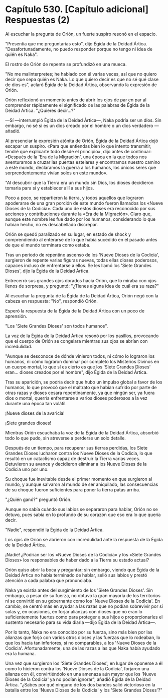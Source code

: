 
# Capítulo 530. [Capítulo adicional] Respuestas (2)


Al escuchar la pregunta de Orión, un fuerte suspiro resonó en el espacio.

"Presentía que me preguntarías esto", dijo Égida de la Deidad Ártica. "Desafortunadamente, no puedo responder porque no tengo ni idea de quién es Naka".

El rostro de Orión de repente se profundizó en una mueca.

"No me malinterpretes; he hablado con él varias veces, así que no quiero decir que sepa quién es Naka. Lo que quiero decir es que no sé qué clase de dios es", aclaró Égida de la Deidad Ártica, observando la expresión de Orión.

Orión reflexionó un momento antes de abrir los ojos de par en par al comprender rápidamente el significado de las palabras de Égida de la Deidad Ártica. "¿Quieres decir…?"

—Sí —interrumpió Égida de la Deidad Ártica—, Naka podría ser un dios. Sin embargo, no sé si es un dios creado por el hombre o un dios verdadero —añadió.

Al presenciar la expresión atónita de Orión, Égida de la Deidad Ártica dejó escapar un suspiro. «Para que entiendas bien lo que intento transmitir, tendré que explicarte todo desde el principio», dijo antes de continuar: «Después de la 'Era de la Migración', una época en la que todos nos aventuramos a cruzar las puertas estelares y encontramos nuestro camino a este mundo, declaramos la guerra a los humanos, los únicos seres que sorprendentemente vivían solos en este mundo».

"Al descubrir que la Tierra era un mundo sin Dios, los dioses decidieron tomarla para sí y establecer allí a sus hijos.

Poco a poco, se repartieron la tierra, y todos aquellos que lograron apoderarse de una gran porción de este mundo fueron llamados los «Nueve Dioses de la Codicia». Cada uno de estos dioses era reconocido por sus acciones y contribuciones durante la «Era de la Migración». Claro que, aunque este nombre les fue dado por los humanos, considerando lo que habían hecho, no es descabellado discrepar.

Orión se quedó paralizado en su lugar, en estado de shock y comprendiendo al enterarse de lo que había sucedido en el pasado antes de que el mundo terminara como estaba.

Tras un período de repentino ascenso de los 'Nueve Dioses de la Codicia', surgieron de repente varias figuras nuevas, todas ellas dioses poderosos, capaces incluso de enfrentarse a ellos. Se les llamó los 'Siete Grandes Dioses', dijo la Égida de la Deidad Ártica.

Entrecerró sus grandes ojos dorados hacia Orión, que lo miraba con ojos llenos de sorpresa, y preguntó: "¿Tienes alguna idea de cuál era su raza?"

Al escuchar la pregunta de la Égida de la Deidad Ártica, Orión negó con la cabeza en respuesta: "No", respondió Orión.

Esperó la respuesta de la Égida de la Deidad Ártica con un poco de aprensión.

"Los 'Siete Grandes Dioses' son todos humanos".

La voz de la Égida de la Deidad Ártica resonó por los pasillos, provocando que el cuerpo de Orión se congelara mientras sus ojos se abrían con incredulidad.

"Aunque se desconoce de dónde vinieron todos, ni cómo lo lograron los humanos, ni cómo lograron dominar por completo los Misterios Divinos en un cuerpo mortal, lo que sí es cierto es que los 'Siete Grandes Dioses' eran... dioses creados por el hombre", dijo Égida de la Deidad Ártica.

Tras su aparición, se podría decir que hubo un impulso global a favor de los humanos, lo que provocó que el maltrato que habían sufrido por parte de otras razas y dioses cesara repentinamente, ya que ningún ser, ya fuera dios o mortal, querría enfrentarse a varios dioses poderosos a la vez durante una época tan volátil.

¡Nueve dioses de la avaricia!

¡Siete grandes dioses!

Mientras Orión escuchaba la voz de la Égida de la Deidad Ártica, absorbió todo lo que pudo, sin atreverse a perderse un solo detalle.

Después de un tiempo, para recuperar sus tierras perdidas, los Siete Grandes Dioses lucharon contra los Nueve Dioses de la Codicia, lo que resultó en un cataclismo capaz de destruir la Tierra varias veces. Detuvieron su avance y decidieron eliminar a los Nueve Dioses de la Codicia uno por uno.

Su choque fue inevitable desde el primer momento en que surgieron al mundo, y aunque salvaron al mundo de ser aniquilado, las consecuencias de su choque fueron suficientes para poner la tierra patas arriba.

"¿Quién ganó?" preguntó Orión.

Aunque no sabía cuándo sus labios se separaron para hablar, Orión no se detuvo, pues sabía en lo profundo de su corazón que eso era lo que quería decir.

"Nadie", respondió la Égida de la Deidad Ártica.

Los ojos de Orión se abrieron con incredulidad ante la respuesta de la Égida de la Deidad Ártica.

¡Nadie! ¿Podrían ser los «Nueve Dioses de la Codicia» y los «Siete Grandes Dioses» los responsables de haber dado a la Tierra su estado actual?

Orión quiso abrir la boca y preguntar; sin embargo, viendo que Égida de la Deidad Ártica no había terminado de hablar, selló sus labios y prestó atención a cada palabra que pronunciaba.

Naka ya existía antes del surgimiento de los 'Siete Grandes Dioses'. Sin embargo, a pesar de su fuerza, no obtuvo la gran mayoría de los territorios ni se convirtió en su gobernante como los 'Nueve Dioses de la Codicia'. En cambio, se centró más en ayudar a las razas que no podían sobrevivir por sí solas y, en ocasiones, en forjar alianzas con dioses que no eran lo suficientemente fuertes como para proteger a sus hijos o proporcionarles el sustento necesario para su vida diaria —dijo Égida de la Deidad Ártica—.

Por lo tanto, Naka no era conocido por su fuerza, sino más bien por las alianzas que forjó con varios otros dioses y las fuerzas que lo rodeaban, lo que los hacía tan inferiores, si no comparables, a los 'Nueve Dioses de la Codicia'. Afortunadamente, una de las razas a las que Naka había ayudado era la humana.

Una vez que surgieron los 'Siete Grandes Dioses', en lugar de oponerse a él como lo hicieron contra los 'Nueve Dioses de la Codicia', forjaron una alianza con él, convirtiéndolo en una amenaza aún mayor que los 'Nueve Dioses de la Codicia' ya no podían ignorar", añadió Égida de la Deidad Ártica. "¿Sabes por qué ninguno de los dos bandos salió victorioso en la batalla entre los 'Nueve Dioses de la Codicia' y los 'Siete Grandes Dioses'?"